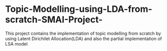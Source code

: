 # Topic-Modelling-using-LDA-from-scratch-SMAI-Project-

This project contains the implementation of topic modelling from scratch by using Latent Dirichilet Allocation(LDA) and also the partial implementation of LSA model
